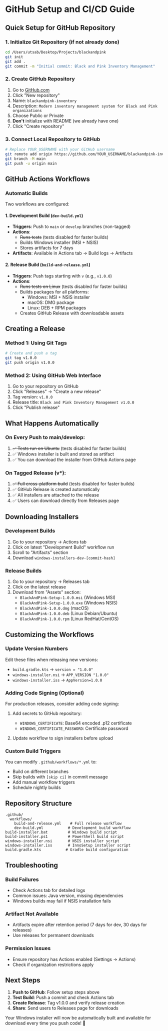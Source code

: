 # GitHub Setup and CI/CD Guide

## Quick Setup for GitHub Repository

### 1. Initialize Git Repository (if not already done)
```bash
cd /Users/utsab/Desktop/Projects/blackandpink
git init
git add .
git commit -m "Initial commit: Black and Pink Inventory Management"
```

### 2. Create GitHub Repository
1. Go to [GitHub.com](https://github.com)
2. Click "New repository"
3. Name: `blackandpink-inventory`
4. Description: `Modern inventory management system for Black and Pink organizations`
5. Choose Public or Private
6. **Don't** initialize with README (we already have one)
7. Click "Create repository"

### 3. Connect Local Repository to GitHub
```bash
# Replace YOUR_USERNAME with your GitHub username
git remote add origin https://github.com/YOUR_USERNAME/blackandpink-inventory.git
git branch -M main
git push -u origin main
```

## GitHub Actions Workflows

### Automatic Builds
Two workflows are configured:

#### 1. Development Build (`dev-build.yml`)
- **Triggers**: Push to `main` or `develop` branches (non-tagged)
- **Actions**: 
  - ~~Runs tests~~ (tests disabled for faster builds)
  - Builds Windows installer (MSI + NSIS)
  - Stores artifacts for 7 days
- **Artifacts**: Available in Actions tab → Build logs → Artifacts

#### 2. Release Build (`build-and-release.yml`)
- **Triggers**: Push tags starting with `v` (e.g., `v1.0.0`)
- **Actions**:
  - ~~Runs tests on Linux~~ (tests disabled for faster builds)
  - Builds packages for all platforms:
    - Windows: MSI + NSIS installer
    - macOS: DMG package
    - Linux: DEB + RPM packages
  - Creates GitHub Release with downloadable assets

## Creating a Release

### Method 1: Using Git Tags
```bash
# Create and push a tag
git tag v1.0.0
git push origin v1.0.0
```

### Method 2: Using GitHub Web Interface
1. Go to your repository on GitHub
2. Click "Releases" → "Create a new release"
3. Tag version: `v1.0.0`
4. Release title: `Black and Pink Inventory Management v1.0.0`
5. Click "Publish release"

## What Happens Automatically

### On Every Push to main/develop:
1. ~~✅ Tests run on Ubuntu~~ (tests disabled for faster builds)
2. ✅ Windows installer is built and stored as artifact
3. ✅ You can download the installer from GitHub Actions page

### On Tagged Release (v*):
1. ~~✅ Full cross-platform build~~ (tests disabled for faster builds)
2. ✅ GitHub Release is created automatically
3. ✅ All installers are attached to the release
4. ✅ Users can download directly from Releases page

## Downloading Installers

### Development Builds
1. Go to your repository → Actions tab
2. Click on latest "Development Build" workflow run
3. Scroll to "Artifacts" section
4. Download `windows-installers-dev-[commit-hash]`

### Release Builds
1. Go to your repository → Releases tab
2. Click on the latest release
3. Download from "Assets" section:
   - `BlackAndPink-Setup-1.0.0.msi` (Windows MSI)
   - `BlackAndPink-Setup-1.0.0.exe` (Windows NSIS)
   - `BlackAndPink-1.0.0.dmg` (macOS)
   - `BlackAndPink-1.0.0.deb` (Linux Debian/Ubuntu)
   - `BlackAndPink-1.0.0.rpm` (Linux RedHat/CentOS)

## Customizing the Workflows

### Update Version Numbers
Edit these files when releasing new versions:
- `build.gradle.kts` → `version = "1.0.0"`
- `windows-installer.nsi` → `APP_VERSION "1.0.0"`
- `windows-installer.iss` → `AppVersion=1.0.0`

### Adding Code Signing (Optional)
For production releases, consider adding code signing:

1. Add secrets to GitHub repository:
   - `WINDOWS_CERTIFICATE`: Base64 encoded .p12 certificate
   - `WINDOWS_CERTIFICATE_PASSWORD`: Certificate password

2. Update workflow to sign installers before upload

### Custom Build Triggers
You can modify `.github/workflows/*.yml` to:
- Build on different branches
- Skip builds with `[skip ci]` in commit message
- Add manual workflow triggers
- Schedule nightly builds

## Repository Structure
```
.github/
  workflows/
    build-and-release.yml    # Full release workflow
    dev-build.yml           # Development build workflow
build-installer.bat         # Windows build script
build-installer.ps1         # PowerShell build script  
windows-installer.nsi       # NSIS installer script
windows-installer.iss       # InnoSetup installer script
build.gradle.kts           # Gradle build configuration
```

## Troubleshooting

### Build Failures
- Check Actions tab for detailed logs
- Common issues: Java version, missing dependencies
- Windows builds may fail if NSIS installation fails

### Artifact Not Available
- Artifacts expire after retention period (7 days for dev, 30 days for releases)
- Use releases for permanent downloads

### Permission Issues
- Ensure repository has Actions enabled (Settings → Actions)
- Check if organization restrictions apply

## Next Steps

1. **Push to GitHub**: Follow setup steps above
2. **Test Build**: Push a commit and check Actions tab
3. **Create Release**: Tag v1.0.0 and verify release creation
4. **Share**: Send users to Releases page for downloads

Your Windows installer will now be automatically built and available for download every time you push code! 🚀
